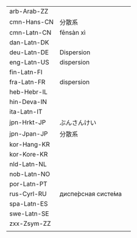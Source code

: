 | | | |
|-|-|-|
| arb-Arab-ZZ |  |  |
| cmn-Hans-CN | 分散系 |  |
| cmn-Latn-CN | fēnsàn xì |  |
| dan-Latn-DK |  |  |
| deu-Latn-DE | Dispersion |  |
| eng-Latn-US | dispersion |  |
| fin-Latn-FI |  |  |
| fra-Latn-FR | dispersion |  |
| heb-Hebr-IL |  |  |
| hin-Deva-IN |  |  |
| ita-Latn-IT |  |  |
| jpn-Hrkt-JP | ぶんさんけい |  |
| jpn-Jpan-JP | 分散系 |  |
| kor-Hang-KR |  |  |
| kor-Kore-KR |  |  |
| nld-Latn-NL |  |  |
| nob-Latn-NO |  |  |
| por-Latn-PT |  |  |
| rus-Cyrl-RU | диспе́рсная систе́ма |  |
| spa-Latn-ES |  |  |
| swe-Latn-SE |  |  |
| zxx-Zsym-ZZ |  |  |
|  |  |  |
